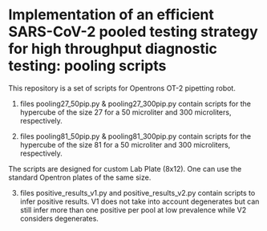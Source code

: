 # Implementation of an efficient SARS-CoV-2 pooled testing strategy for high throughput diagnostic testing: pooling scripts

This repository is a set of scripts for Opentrons OT-2 pipetting robot.

1. files pooling27_50pip.py & pooling27_300pip.py contain scripts for the hypercube of the size 27 for a 50 microliter and 300 microliters, respectively.

2. files pooling81_50pip.py & pooling81_300pip.py contain scripts for the hypercube of the size 81 for a 50 microliter and 300 microliters, respectively.

The scripts are designed for custom Lab Plate (8x12). One can use the standard Opentron plates of the same size.

3. files positive_results_v1.py and positive_results_v2.py contain scripts to infer positive results. V1 does not take into account degenerates but can still infer more than one positive per pool at low prevalence while V2 considers degenerates. 



